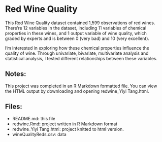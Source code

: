 # Red Wine Quality

This Red Wine Quality dataset contained 1,599 observations of red wines. There’re
12 variables in the dataset, including 11 variables of chemical properties in
these wines, and 1 output variable of wine quality, which graded by experts and
is between 0 (very bad) and 10 (very excellent).

I’m interested in exploring how these chemical properties influence the quality
of wine. Through univariate, bivariate, multivariate analysis and statistical
analysis, I tested different relationships between these variables.

## Notes:
This project was completed in an R Markdown formatted file. You can view the 
HTML output by downloading and opening redwine_Yiyi Tang.html.

## Files:

* README.md: this file
* redwine.Rmd: project written in R Markdown format
* redwine_Yiyi Tang.html: project knitted to html version. 
* wineQualityReds.csv: data
